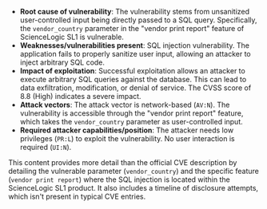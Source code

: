 - **Root cause of vulnerability**: The vulnerability stems from unsanitized user-controlled input being directly passed to a SQL query. Specifically, the `vendor_country` parameter in the "vendor print report" feature of ScienceLogic SL1 is vulnerable.
- **Weaknesses/vulnerabilities present**: SQL injection vulnerability. The application fails to properly sanitize user input, allowing an attacker to inject arbitrary SQL code.
- **Impact of exploitation**: Successful exploitation allows an attacker to execute arbitrary SQL queries against the database. This can lead to data exfiltration, modification, or denial of service. The CVSS score of 8.8 (High) indicates a severe impact.
- **Attack vectors**: The attack vector is network-based (`AV:N`). The vulnerability is accessible through the "vendor print report" feature, which takes the `vendor_country` parameter as user-controlled input.
- **Required attacker capabilities/position**: The attacker needs low privileges (`PR:L`) to exploit the vulnerability. No user interaction is required (`UI:N`).

This content provides more detail than the official CVE description by detailing the vulnerable parameter (`vendor_country`) and the specific feature (`vendor print report`) where the SQL injection is located within the ScienceLogic SL1 product. It also includes a timeline of disclosure attempts, which isn't present in typical CVE entries.